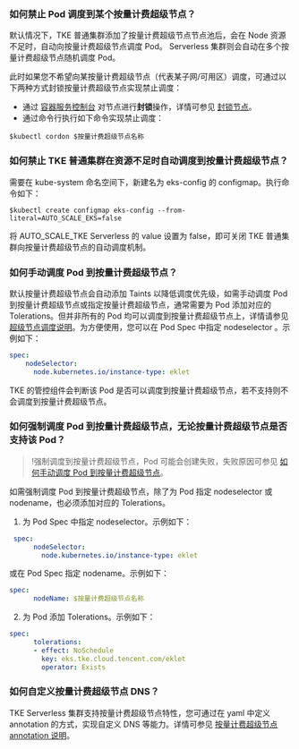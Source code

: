 ### 如何禁止 Pod 调度到某个按量计费超级节点？

默认情况下，TKE 普通集群添加了按量计费超级节点节点池后，会在 Node 资源不足时，自动向按量计费超级节点调度 Pod。 Serverless 集群则会自动在多个按量计费超级节点随机调度 Pod。

此时如果您不希望向某按量计费超级节点（代表某子网/可用区）调度，可通过以下两种方式封锁按量计费超级节点实现禁止调度：
- 通过 [容器服务控制台](https://console.cloud.tencent.com/tke2/cluster) 对节点进行**封锁**操作，详情可参见 [封锁节点](https://cloud.tencent.com/document/product/457/32205#.E5.B0.81.E9.94.81.E8.8A.82.E7.82.B9)。
- 通过命令行执行如下命令实现禁止调度：
```plaintext
$kubectl cordon $按量计费超级节点名称
```

### 如何禁止 TKE 普通集群在资源不足时自动调度到按量计费超级节点？


需要在 kube-system 命名空间下，新建名为 eks-config 的 configmap。执行命令如下：

```plaintext
$kubectl create configmap eks-config --from-literal=AUTO_SCALE_EKS=false
```
将 AUTO_SCALE_TKE Serverless 的 value 设置为 false，即可关闭 TKE 普通集群向按量计费超级节点的自动调度机制。


### 如何手动调度 Pod 到按量计费超级节点？[](id:pod1)

默认按量计费超级节点会自动添加 Taints 以降低调度优先级，如需手动调度 Pod 到按量计费超级节点或指定按量计费超级节点，通常需要为 Pod 添加对应的 Tolerations。但并非所有的 Pod 均可以调度到按量计费超级节点上，详情请参见 [超级节点调度说明](https://cloud.tencent.com/document/product/457/53030)。为方便使用，您可以在 Pod Spec 中指定 nodeselector 。示例如下：

```yaml
spec:    
    nodeSelector:
      node.kubernetes.io/instance-type: eklet
```




TKE 的管控组件会判断该 Pod 是否可以调度到按量计费超级节点，若不支持则不会调度到按量计费超级节点。



### 如何强制调度 Pod 到按量计费超级节点，无论按量计费超级节点是否支持该 Pod？

>!强制调度到按量计费超级节点，Pod 可能会创建失败，失败原因可参见 [如何手动调度 Pod 到按量计费超级节点](#pod1)。

如需强制调度 Pod 到按量计费超级节点，除了为 Pod 指定 nodeselector 或 nodename，也必须添加对应的 Tolerations。

1. 为 Pod Spec 中指定 nodeselector。示例如下：
```yaml
 spec:    
      nodeSelector:
        node.kubernetes.io/instance-type: eklet
```
 或在 Pod Spec 指定 nodename。示例如下：
```yaml
spec: 
      nodeName: $按量计费超级节点名称
```

2. 为 Pod 添加 Tolerations。示例如下：
```yaml
spec: 
      tolerations: 
      - effect: NoSchedule
        key: eks.tke.cloud.tencent.com/eklet
        operator: Exists
```



### 如何自定义按量计费超级节点 DNS？
 TKE Serverless 集群支持按量计费超级节点特性，您可通过在 yaml 中定义 annotation 的方式，实现自定义 DNS 等能力。详情可参见 [按量计费超级节点 annotation 说明](https://cloud.tencent.com/document/product/457/44173#.E8.99.9A.E6.8B.9F.E8.8A.82.E7.82.B9-annotation-.E8.AF.B4.E6.98.8E)。
